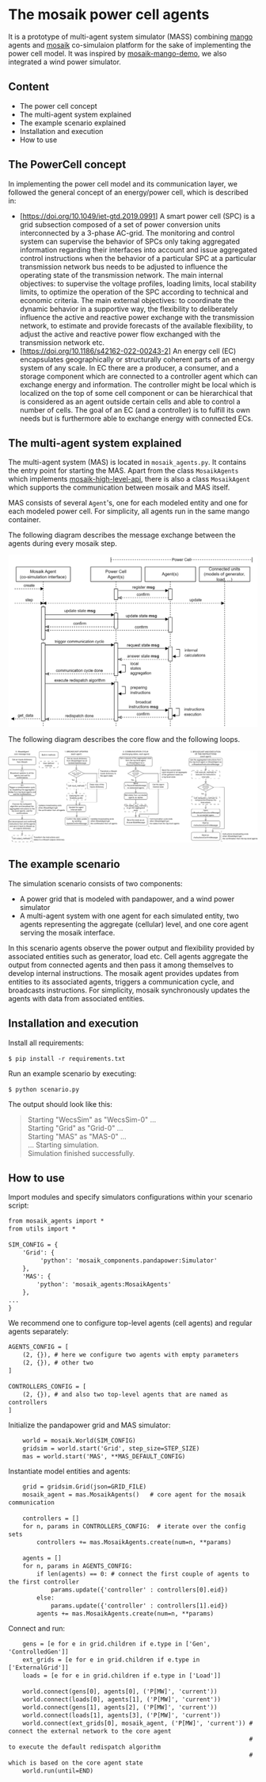 # The mosaik power cell agents

It is a prototype of multi-agent system simulator (MASS) combining [mango](https://mango-agents.readthedocs.io/en/latest/) agents and [mosaik](https://mosaik.readthedocs.io/en/latest/) co-simulaion platform for the sake of implementing the power cell model. It was inspired by [mosaik-mango-demo](https://gitlab.com/mosaik/examples/mosaik-mango-demo), we also integrated a wind power simulator.

## Content

* The power cell concept
* The multi-agent system explained
* The example scenario explained
* Installation and execution
* How to use


## The PowerCell concept

In implementing the power cell model and its communication layer, we followed the general concept of an energy/power cell, which is described in:
* [https://doi.org/10.1049/iet-gtd.2019.0991] A smart power cell (SPC) is a grid subsection composed of a set of power conversion units interconnected by a 3-phase AC-grid. The monitoring and control system can supervise the behavior of SPCs only taking aggregated information regarding their interfaces into account and issue aggregated control instructions when the behavior of a particular SPC at a particular transmission network bus needs to be adjusted to influence the operating state of the transmission network.
The main internal objectives: to supervise the voltage profiles, loading limits, local stability limits, to optimize the operation of the SPC according to technical and economic criteria.
The main external objectives: to coordinate the dynamic behavior in a supportive way, the flexibility to deliberately influence the active and reactive power exchange with the transmission network, to estimate and provide forecasts of the available flexibility, to adjust the active and reactive power flow exchanged with the transmission network etc.
* [https://doi.org/10.1186/s42162-022-00243-2] An energy cell (EC) encapsulates geographically or structurally coherent parts of an energy system of any scale. In EC there are a producer, a consumer, and a storage component which are connected to a controller agent which can exchange energy and information. The controller might be local which is localized on the top of some cell component or can be hierarchical that is considered as an agent outside certain cells and able to control a number of cells. The goal of an EC (and a controller) is to fulfill its own needs but is furthermore able to exchange energy with connected ECs.

## The multi-agent system explained

The multi-agent system (MAS) is located in `mosaik_agents.py`. It contains the entry point for starting the MAS. Apart from the class `MosaikAgents` which implements [mosaik-high-level-api](https://mosaik.readthedocs.io/en/latest/mosaik-api/high-level.html), there is also a class `MosaikAgent` which supports the communication between mosaik and MAS itself.

MAS consists of several `Agent`'s, one for each modeled entity and one for each modeled power cell. For simplicity, all agents run in the same mango container. 

The following diagram describes the message exchange between the agents during every mosaik step.

![](misc/mas.msg.drawio.png)

The following diagram describes the core flow and the following loops.

![](misc/mas.flow.drawio.png)

## The example scenario

The simulation scenario consists of two components:

* A power grid that is modeled with pandapower, and a wind power simulator
* A multi-agent system with one agent for each simulated entity, two agents representing the aggregate (cellular) level, and one core agent serving the mosaik interface.

In this scenario agents observe the power output and flexibility provided by associated entities such as generator, load etc. Cell agents aggregate the output from connected agents and then pass it among themselves to develop internal instructions. The mosaik agent provides updates from entities to its associated agents, triggers a communication cycle, and broadcasts instructions. For simplicity, mosaik synchronously updates the agents with data from associated entities.

## Installation and execution

Install all requirements:

`$ pip install -r requirements.txt`

Run an example scenario by executing:

`$ python scenario.py`

The output should look like this:
>Starting "WecsSim" as "WecsSim-0" ...  
Starting "Grid" as "Grid-0" ...  
Starting "MAS" as "MAS-0" ...  
...
Starting simulation.  
Simulation finished successfully.  

## How to use

Import modules and specify simulators configurations within your scenario script:
```
from mosaik_agents import *
from utils import *

SIM_CONFIG = {
    'Grid': {
         'python': 'mosaik_components.pandapower:Simulator'
    },
    'MAS': {
        'python': 'mosaik_agents:MosaikAgents'
    },
...
}
```

We recommend one to configure top-level agents (cell agents) and regular agents separately:
```
AGENTS_CONFIG = [
    (2, {}), # here we configure two agents with empty parameters
    (2, {}), # other two
]

CONTROLLERS_CONFIG = [
    (2, {}), # and also two top-level agents that are named as controllers
]
```

Initialize the pandapower grid and MAS simulator:
```
    world = mosaik.World(SIM_CONFIG)
    gridsim = world.start('Grid', step_size=STEP_SIZE)
    mas = world.start('MAS', **MAS_DEFAULT_CONFIG)
```

Instantiate model entities and agents:
```
    grid = gridsim.Grid(json=GRID_FILE)
    mosaik_agent = mas.MosaikAgents()   # core agent for the mosaik communication 

    controllers = []
    for n, params in CONTROLLERS_CONFIG:  # iterate over the config sets
        controllers += mas.MosaikAgents.create(num=n, **params)

    agents = []
    for n, params in AGENTS_CONFIG:
        if len(agents) == 0: # connect the first couple of agents to the first controller
            params.update({'controller' : controllers[0].eid})
        else:
            params.update({'controller' : controllers[1].eid})
        agents += mas.MosaikAgents.create(num=n, **params)
```

Connect and run:
```
    gens = [e for e in grid.children if e.type in ['Gen', 'ControlledGen']]
    ext_grids = [e for e in grid.children if e.type in ['ExternalGrid']]
    loads = [e for e in grid.children if e.type in ['Load']]

    world.connect(gens[0], agents[0], ('P[MW]', 'current'))
    world.connect(loads[0], agents[1], ('P[MW]', 'current'))
    world.connect(gens[1], agents[2], ('P[MW]', 'current'))
    world.connect(loads[1], agents[3], ('P[MW]', 'current'))
    world.connect(ext_grids[0], mosaik_agent, ('P[MW]', 'current')) # connect the external network to the core agent
                                                                    # to execute the default redispatch algorithm
                                                                    # which is based on the core agent state
    world.run(until=END)
```

